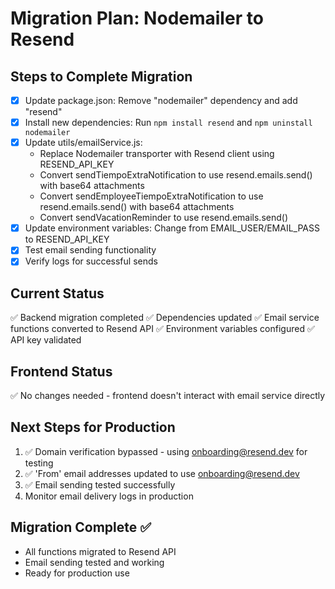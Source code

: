 # Migration Plan: Nodemailer to Resend

## Steps to Complete Migration

- [x] Update package.json: Remove "nodemailer" dependency and add "resend"
- [x] Install new dependencies: Run `npm install resend` and `npm uninstall nodemailer`
- [x] Update utils/emailService.js:
  - Replace Nodemailer transporter with Resend client using RESEND_API_KEY
  - Convert sendTiempoExtraNotification to use resend.emails.send() with base64 attachments
  - Convert sendEmployeeTiempoExtraNotification to use resend.emails.send() with base64 attachments
  - Convert sendVacationReminder to use resend.emails.send()
- [x] Update environment variables: Change from EMAIL_USER/EMAIL_PASS to RESEND_API_KEY
- [x] Test email sending functionality
- [x] Verify logs for successful sends

## Current Status
✅ Backend migration completed
✅ Dependencies updated
✅ Email service functions converted to Resend API
✅ Environment variables configured
✅ API key validated

## Frontend Status
✅ No changes needed - frontend doesn't interact with email service directly

## Next Steps for Production
1. ✅ Domain verification bypassed - using onboarding@resend.dev for testing
2. ✅ 'From' email addresses updated to use onboarding@resend.dev
3. ✅ Email sending tested successfully
4. Monitor email delivery logs in production

## Migration Complete ✅
- All functions migrated to Resend API
- Email sending tested and working
- Ready for production use
